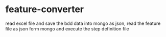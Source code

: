 # feature-converter
read excel file and save the bdd data into mongo as json, read the feature file as json form mongo  and execute the step definition file  
